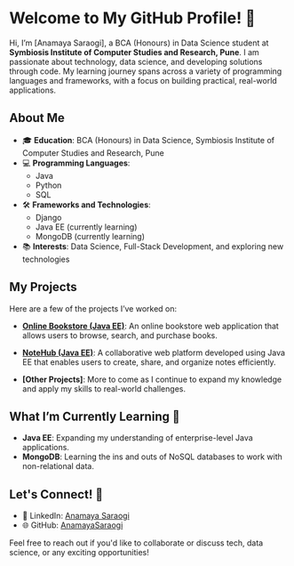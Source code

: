 # Welcome to My GitHub Profile! 👋

Hi, I’m [Anamaya Saraogi], a BCA (Honours) in Data Science student at **Symbiosis Institute of Computer Studies and Research, Pune**. I am passionate about technology, data science, and developing solutions through code. My learning journey spans across a variety of programming languages and frameworks, with a focus on building practical, real-world applications.

## About Me

- 🎓 **Education**: BCA (Honours) in Data Science, Symbiosis Institute of Computer Studies and Research, Pune
- 💻 **Programming Languages**: 
  - Java
  - Python
  - SQL
- 🛠️ **Frameworks and Technologies**:
  - Django
  - Java EE (currently learning)
  - MongoDB (currently learning)
- 📚 **Interests**: Data Science, Full-Stack Development, and exploring new technologies

## My Projects

Here are a few of the projects I’ve worked on:

- **[Online Bookstore (Java EE)](https://github.com/AnamayaSaraogi/Online-Bookstore-Java-EE-)**: An online bookstore web application that allows users to browse, search, and purchase books.
- **[NoteHub (Java EE)](https://github.com/AnamayaSaraogi/NoteHub)**: A collaborative web platform developed using Java EE that enables users to create, share, and organize notes efficiently.
  
- **[Other Projects]**: More to come as I continue to expand my knowledge and apply my skills to real-world challenges.

## What I’m Currently Learning 🚀

- **Java EE**: Expanding my understanding of enterprise-level Java applications.
- **MongoDB**: Learning the ins and outs of NoSQL databases to work with non-relational data.

## Let's Connect! 🤝

- 💼 LinkedIn: [Anamaya Saraogi](https://linkedin.com/in/anamaya-saraogi-904b0924b/)
- 🌐 GitHub: [AnamayaSaraogi](https://github.com/AnamayaSaraogi)

Feel free to reach out if you'd like to collaborate or discuss tech, data science, or any exciting opportunities!
